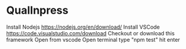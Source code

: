 # QualInpress
Install Nodejs  https://nodejs.org/en/download/
Install VSCode  https://code.visualstudio.com/download
Checkout or download this framework
Open from vscode
Open terminal
type "npm test" hit enter
